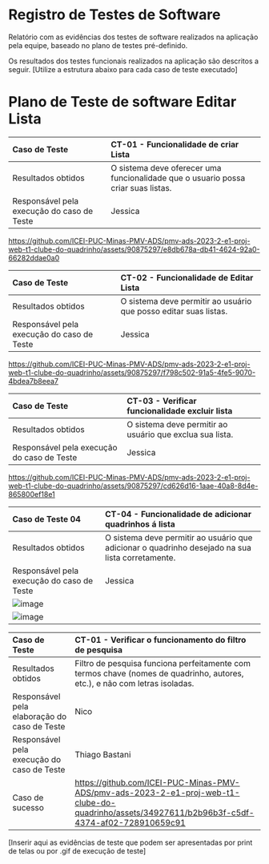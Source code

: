 # Registro de Testes de Software

Relatório com as evidências dos testes de software realizados na aplicação pela equipe, baseado no plano de testes pré-definido.

Os resultados dos testes funcionais realizados na aplicação são descritos a seguir. [Utilize a estrutura abaixo para cada caso de teste executado]


# Plano de Teste de software Editar Lista


|Caso de Teste    | CT-01 -  Funcionalidade de criar Lista |
|:---|:---|
| Resultados obtidos | O sistema deve oferecer uma funcionalidade que o usuario possa criar suas listas.  |
| Responsável pela execução do caso de Teste |  Jessica |

https://github.com/ICEI-PUC-Minas-PMV-ADS/pmv-ads-2023-2-e1-proj-web-t1-clube-do-quadrinho/assets/90875297/e8db678a-db41-4624-92a0-66282ddae0a0


|Caso de Teste    | CT-02 -  Funcionalidade de Editar Lista |
|:---|:---|
| Resultados obtidos | O sistema deve permitir ao usuário que posso editar suas listas. |
| Responsável pela execução do caso de Teste |  Jessica |

https://github.com/ICEI-PUC-Minas-PMV-ADS/pmv-ads-2023-2-e1-proj-web-t1-clube-do-quadrinho/assets/90875297/f798c502-91a5-4fe5-9070-4bdea7b8eea7

|Caso de Teste    | CT-03 - Verificar funcionalidade excluir lista |
|:---|:---|
| Resultados obtidos | O sistema deve permitir ao usuário que exclua sua lista. |
| Responsável pela execução do caso de Teste | Jessica |

https://github.com/ICEI-PUC-Minas-PMV-ADS/pmv-ads-2023-2-e1-proj-web-t1-clube-do-quadrinho/assets/90875297/cd626d16-1aae-40a8-8d4e-865800ef18e1


|Caso de Teste 04    | CT-04 -  Funcionalidade de adicionar quadrinhos á lista |
|:---|:---|
| Resultados obtidos | O sistema deve permitir ao usuário que  adicionar o quadrinho desejado na sua lista corretamente.  |
| Responsável pela execução do caso de Teste | Jessica |
|![image](https://github.com/JessicaHora/Studies/blob/main/Captura%20de%20tela%202023-11-26%20145611.png)|
|![image](https://github.com/JessicaHora/Studies/blob/main/Captura%20de%20tela%202023-11-26%20145831.png)|

|Caso de Teste    | CT-01 - Verificar o funcionamento do filtro de pesquisa |
|:---|:---|
| Resultados obtidos | Filtro de pesquisa funciona perfeitamente com termos chave (nomes de quadrinho, autores, etc.), e não com letras isoladas. |
| Responsável pela elaboração do caso de Teste | Nico |
| Responsável pela execução do caso de Teste | Thiago Bastani |
|Caso de sucesso|https://github.com/ICEI-PUC-Minas-PMV-ADS/pmv-ads-2023-2-e1-proj-web-t1-clube-do-quadrinho/assets/34927611/b2b96b3f-c5df-4374-af02-728910659c91|



[Inserir aqui as evidências de teste que podem ser apresentadas por print de telas ou por .gif de execução de teste]
